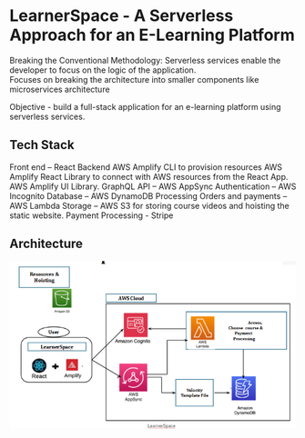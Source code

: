 # LearnerSpace - A Serverless Approach for an E-Learning Platform

Breaking the Conventional Methodology:
Serverless services enable the developer to focus on the logic of the application.  
Focuses on breaking the architecture into smaller components like microservices architecture

Objective - build a full-stack application for an e-learning platform using serverless services.

## Tech Stack

Front end – React
Backend
AWS Amplify CLI to provision resources
AWS Amplify React Library to connect with AWS resources from the React App.
AWS Amplify UI Library.
GraphQL API – AWS AppSync
Authentication – AWS Incognito
Database – AWS DynamoDB
Processing Orders and payments – AWS Lambda
Storage – AWS S3 for storing course videos and hoisting the static website.
Payment Processing - Stripe

## Architecture

![Serverless Architecture](./architecture.png)
